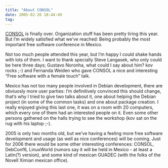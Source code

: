 ```yaml
---
title: "About CONSOL"
date: 2005-02-26 18:44:49
tag: 
---
```

<p><a href="http://www.consol.org.mx">CONSOL</a> is finally over. Organization stuff has been pretty tiring this year. But I&#8217;m widely satisfied what we&#8217;ve reached: Being probably the most important free software conference in Mexico.</p>
<p>Not too much people attended this year, but I&#8217;m happy I could shake hands with lots of them. I want to thank specially Steve Langasek, who only could be here three days; Gustavo Noronha, what could I say about him? kov rocks ;-) and Fernanda Weiden who gave CONSOL a nice and interesting &#8220;Free software with a female touch&#8221; talk.</p>
<p>Mexico has not too many people involved in Debian development, there are obviuosly more user parties: I&#8217;m definitively convinced this should change, that&#8217;s why I tried to give two talks about it, one about helping the Debian project (in some of the common tasks) and one about package creation. I really enjoyed giving this last one, it was on a room with 20 computers, which every one of them had an interested people on it. Even some other persons gathered on the halls trying to see the workshop (kov sat on the rug with his laptop ;-).</p>
<p>2005 is only two months old, but we&#8217;ve having a feeling more free software development and usage (as well as nice conferences) will be coming. Just for 2006 there would be some other interesting conferences: CONSOL, DebConf6, LinuxWorld (rumors say it will be held in Mexico - at least a Latin(?) version), and some kind of mexican GUADEC (with the folks of the Novell Ximian mexican office).</p>
<br/><br/>
